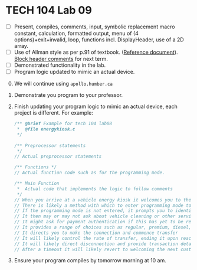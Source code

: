 # TECH 104 Lab 09
- [ ] Present, compiles, comments, input, symbolic replacement macro constant, calculation, formatted output, menu of (4 options)+exit+invalid, loop, functions incl. DisplayHeader, use of a 2D array.   
- [ ] Use of Allman style as per p.91 of textbook. ([Reference document](https://humberital-my.sharepoint.com/:w:/g/personal/mdrk0011_humber_ca/Ee6iBqaMJXtFih6kvjZc_7wBI6vaY4SiIN5vI1bv3Pgc0A?e=u313bQ)). [Block header comments](https://humberital-my.sharepoint.com/:w:/g/personal/mdrk0011_humber_ca/EX1PI19k0QJMhJcO7TVT_ZIBe6tfS2Ui1wOu7ayLgyAb8w?e=Tb0L3j) for next term.   
- [ ] Demonstrated functionality in the lab.
- [ ] Program logic updated to mimic an actual device.

0.  We will continue using ```apollo.humber.ca```   
1.  Demonstrate you program to your professor.
2.  Finish updating your program logic to mimic an actual device, each project is different. For example:
    ```c
	/** @brief Example for tech 104 lab08
	 *  @file energykiosk.c 
	 */
	 
	/** Preprocessor statements
     */
	// Actual preprocessor statements

	/** Functions */
	// Actual function code such as for the programming mode.
	
	/** Main Function 
	 *  Actual code that implements the logic to follow comments
	 */
	// When you arrive at a vehicle energy kiosk it welcomes you to the brand and asks you how you would like to pay.
	// There is likely a method with which to enter programming mode to be able to update things such as the cost of each unit of each type of energy.
	// If the programming mode is not entered, it prompts you to identify your possible affinity via a points card or air miles number or the like.
	// It then may or may not ask about vehicle cleaning or other services.
	// It might ask for payment authentication if this has yet to be resolved, and negotiate amount.
	// It provides a range of choices such as regular, premium, diesel, charge.
	// It directs you to make the connection and commence transfer
	// It will likely control the rate of transfer, ending it upon reaching agreed upon amount or other criteria.
	// It will likely direct disconnection and provide transaction details.
	// After a timeout it will likely revert to welcoming the next customer to the brand.
	```
	
3.  Ensure your program compiles by tomorrow morning at 10 am.
